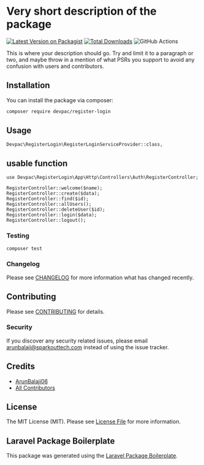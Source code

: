 # Very short description of the package

[![Latest Version on Packagist](https://img.shields.io/packagist/v/devpac/register-login.svg?style=flat-square)](https://packagist.org/packages/devpac/register-login)
[![Total Downloads](https://img.shields.io/packagist/dt/devpac/register-login.svg?style=flat-square)](https://packagist.org/packages/devpac/register-login)
![GitHub Actions](https://github.com/devpac/register-login/actions/workflows/main.yml/badge.svg)

This is where your description should go. Try and limit it to a paragraph or two, and maybe throw in a mention of what PSRs you support to avoid any confusion with users and contributors.

## Installation

You can install the package via composer:

```bash
composer require devpac/register-login
```

## Usage

```
Devpac\RegisterLogin\RegisterLoginServiceProvider::class,
```
## usable function

```
use Devpac\RegisterLogin\App\Http\Controllers\Auth\RegisterController;

RegisterController::welcome($name);
RegisterController::create($data);
RegisterController::find($id);
RegisterController::allUsers();
RegisterController::deleteUser($id);
RegisterController::login($data);
RegisterController::logout();

```

### Testing

```bash
composer test
```

### Changelog

Please see [CHANGELOG](CHANGELOG.md) for more information what has changed recently.

## Contributing

Please see [CONTRIBUTING](CONTRIBUTING.md) for details.

### Security

If you discover any security related issues, please email arunbalaji@sparkouttech.com instead of using the issue tracker.

## Credits

-   [ArunBalaji06](https://github.com/devpac)
-   [All Contributors](../../contributors)

## License

The MIT License (MIT). Please see [License File](LICENSE.md) for more information.

## Laravel Package Boilerplate

This package was generated using the [Laravel Package Boilerplate](https://laravelpackageboilerplate.com).
